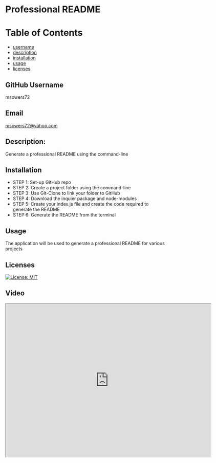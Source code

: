 
# Professional README


# Table of Contents
- [username](#username)
- [description](#description)
- [installation](#installation)
- [usage](#usage)
- [licenses](#licenses)


## GitHub Username
msowers72

## Email
<msowers72@yahoo.com>

## Description:
Generate a professional README using the command-line

## Installation
* STEP 1: Set-up GitHub repo
* STEP 2: Create a project folder using the command-line
* STEP 3:  Use Git-Clone to link your folder to GitHub
* STEP 4: Download the inquier package and node-modules
* STEP 5: Create your index.js file and create the code required to generate the README
* STEP 6: Generate the README from the terminal    

## Usage
The application will be used to generate a professional README for various projects

## Licenses 
[![License: MIT](https://img.shields.io/badge/License-MIT-yellow.svg)](https://opensource.org/licenses/MIT)
<!-- ![Tux, the Linux mascot](https://img.shields.io/badge/License-MIT-green) -->

## Video
<iframe src="https://drive.google.com/file/d/1pE2S0O_oisgIIPVQHhp32QhkzwxRUZJb/preview" width="640" height="480"></iframe>
  
  